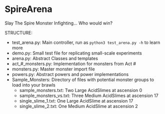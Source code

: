 # SpireArena
Slay The Spire Monster Infighting... Who would win?

STRUCTURE:
* test_arena.py: Main controller, run as `python3 test_arena.py -h` to learn more
* demo.py: Small test file for replicating small-scale experiments
* arena.py: Abstract Classes and templates
* act_#_monsters.py: Implementation for monsters from Act #
* monsters.py: Master monster import file
* powers.py: Abstract powers and power implementations
* Sample_Monsters: Directory of files with potential monster groups to load into your brawls
	+ sample_monsters.txt: Two Large AcidSlimes at ascension 0
	+ sample_monsters_vs.txt: Three Medium AcidSlimes at ascension 17
	+ single_slime_1.txt: One Large AcidSlime at ascension 17
	+ single_slime_2.txt: One Medium AcidSlime at ascension 2

